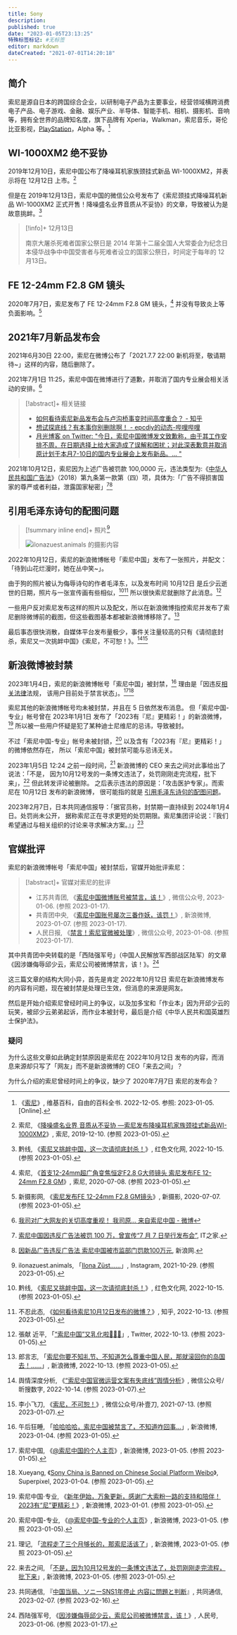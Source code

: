 ```yaml
---
title: Sony
description:
published: true
date: "2023-01-05T23:13:25"
特殊标签标记: #无标签
editor: markdown
dateCreated: "2021-07-01T14:20:18"
---
```


## 简介

索尼是源自日本的跨国综合企业，以研制电子产品为主要事业，经营领域横跨消费电子产品、电子游戏、金融、娱乐产业、半导体、智能手机、相机、摄影机、音响等，拥有全世界的品牌知名度，旗下品牌有 Xperia，Walkman，索尼音乐，哥伦比亚影视，[PlayStation](/company/Sony/playstation.md)，Alpha 等。[^wiki]

[^wiki]: 《[索尼](https://zh.wikipedia.org/zh-cn/索尼)》, 维基百科，自由的百科全书. 2022-12-05. 参照: 2023-01-05. [Online].

## WI-1000XM2 绝不妥协

2019年12月10日，索尼中国公布了降噪耳机家族颈挂式新品 WI-1000XM2，并表示将在 12月12日 上市。[^12101]

[^12101]: 索尼, 《[降噪盛名业界 音质从不妥协 —索尼发布降噪耳机家族颈挂式新品WI-1000XM2](https://web.archive.org/web/20220521092305/https://www.sony.com.cn/content/sonyportal/zh-cn/cms/newscenter/product/2019/20191210-1.html)》, 索尼, 2019-12-10. (参照 2023-01-05).

但是在 2019年12月13日，索尼中国的微信公众号发布了《索尼颈挂式降噪耳机新品 WI-1000XM2 正式开售！降噪盛名业界音质从不妥协》的文章，导致被认为是故意挑衅。[^78062]

> [!info]+ 12月13日
>
> 南京大屠杀死难者国家公祭日是 2014 年第十二届全国人大常委会为纪念日本侵华战争中中国受害者与死难者设立的国家公祭日，时间定于每年的 12月13日。

## FE 12-24mm F2.8 GM 镜头

2020年7月7日，索尼发布了 FE 12-24mm F2.8 GM 镜头，[^00708] 并没有导致炎上等负面影响。[^c55fe]

[^00708]: 索尼, 《[首支12-24mm超广角变焦恒定F2.8 G大师镜头 索尼发布FE 12-24mm F2.8 GM](https://web.archive.org/web/20230105115422/https://www.sony.com.cn/content/sonyportal/zh-cn/cms/newscenter/product/2020/20200708.html)》, 索尼, 2020-07-08. (参照 2023-01-05).

[^c55fe]: 新摄影网, 《[索尼发布FE 12-24mm F2.8 GM镜头](https://web.archive.org/web/20200708153412/http://www.nphoto.net/news/2020-07/07/de0367256b7c55fe.shtml)》, 新摄影, 2020-07-07. (参照 2023-01-05).

## 2021年7月新品发布会

2021年6月30日 22:00，索尼在微博公布了「2021.7.7 22:00 新机将至，敬请期待~」这样的内容，随后删除了。

2021年7月1日 11:25，索尼中国在微博进行了道歉，并取消了国内专业展会相关活动的安排。[^KmHFgzDKf]

[^KmHFgzDKf]: [我司对广大网友的关切高度重视！ 我司原... 来自索尼中国 - 微博](https://archive.is/KjNW2 "https://weibo.com/3103768347/KmHFgzDKf")

> [!abstract]+ 相关链接
>
> +   [如何看待索尼新品发布会与卢沟桥事变时间高度重合？ - 知乎](https://web.archive.org/web/20210701042624/https://www.zhihu.com/question/469183453)
> +   [想试探底线？有本事你别删除啊！ - epcdiy的动态-哔哩哔哩](https://archive.is/vR4ew "https://t.bilibili.com/542309762240031711?tab=2")
> +   [月光博客 on Twitter: "今日，索尼中国微博发文致歉称，由于其工作安排不周，在日期选择上给大家造成了误解和困扰；对此深表歉意并取消原计划于本月7-10日的国内专业展会上发布新品。… "](https://web.archive.org/web/20210701062954/https://twitter.com/williamlong/status/1410455530150121476)

2021年10月12日，索尼因为上述广告被罚款 100,0000 元，违法类型为:《[中华人民共和国广告法](/rule/普通法律/中华人民共和国广告法.md)》（2018）第九条第一款第（四）项，具体为:「广告不得损害国家的尊严或者利益，泄露国家秘密」[^029][^qtyu20]

[^029]: [索尼中国因违反广告法被罚 100 万，曾宣传“7 月 7 日举行发布会”](https://web.archive.org/web/20211018034001/https://www.ithome.com/0/581/029.htm), IT之家.

[^qtyu20]: [因新品广告违反广告法 索尼中国被市监部门罚款100万元](https://web.archive.org/web/20211018131935/https://finance.sina.com.cn/chanjing/gsnews/2021-10-18/doc-iktzqtyu2062835.shtml), 新浪网.

## 引用毛泽东诗句的配图问题

> [!summary inline end]+ 照片[^gMyxf]
>
> ![ilonazuest.animals 的摄影内容](https://s3.tebi.io/ggame/company/Sony/249334658.jpg)

[^gMyxf]: ilonazuest.animals, 「[Ilona Züst……](https://archive.ph/8dqIB "https://www.instagram.com/p/CVnHligMyxf/")」, Instagram, 2021-10-29. (参照 2023-01-05).

2022年10月12日，索尼的新浪微博帐号「索尼中国」发布了一张照片，并配文：「待到山花烂漫时，她在丛中笑~」。

由于狗的照片被认为侮辱诗句的作者毛泽东，以及发布时间 10月12日 是丘少云逝世的日期，照片与一张宣传画有些相似，[^78062][^01487]
所以很快索尼就删除了此消息。[^91425]

[^78062]: 黔线, 《[索尼又挑衅中国，这一次请彻底封杀！](https://web.archive.org/web/20230105061525/https://www.hswh.org.cn/wzzx/llyd/zz/2022-10-14/78062.html)》, 红色文化网, 2022-10-15. (参照 2023-01-05).

[^01487]: 不忍此态, 《[如何看待索尼10月12日发布的微博？](https://archive.ph/uIL5S "https://www.zhihu.com/question/559201487")》, 知乎, 2022-10-13. (参照 2023-01-05).

[^91425]: 張献 近平, 「[“索尼中国”又乳化啦🤣🤣🤣](https://web.archive.org/web/20221014012737/https://twitter.com/xijinpingzuzong/status/1580480303893991425)」, Twitter, 2022-10-13. (参照 2023-01-05).

一些用户反对索尼发布这样的照片以及配文，所以在新浪微博指控索尼并发布了索尼删除微博前的截图，但这些截图基本都被新浪微博移除了。[^GRZGz]

[^GRZGz]: 郎言志, 「[索尼你要不知礼节、不知道怎么尊重中国人民，那就滚回你的岛国去！……](https://archive.is/GRZGz "https://weibo.com/2900393027/MaaCdBCmz")」, 新浪微博, 2022-10-13. (参照 2023-01-05).

最后事态很快消散，自媒体平台发布量极少，事件关注量较高的只有《请彻底封杀，索尼又一次挑衅中国》《索尼，不可恕！》。[^Qs3DQ][^92237]

[^Qs3DQ]: 舆情深度分析, 《[“索尼中国官微运营文案有失底线”舆情分析](https://archive.ph/Qs3DQ "https://mp.weixin.qq.com/s/M10THePv-M3TFxi5AcD7sA")》, 微信公众号/昕搜数字, 2022-10-14. (参照 2023-01-07).

[^92237]: 李小飞刀, 《[索尼，不可恕！](https://web.archive.org/web/20230107114832/https://bj.bjd.com.cn/5b165687a010550e5ddc0e6a/contentShare/5b16573ae4b02a9fe2d558fa/AP60ed704ce4b003a0f6692237.html)》, 微信公众号/补壹刀, 2021-07-13. (参照 2023-01-07).

## 新浪微博被封禁

2023年1月4日，索尼的新浪微博帐号「索尼中国」被封禁，[^ee8iW] 理由是「因违反[相关法律](/censorship/相关法律.md)法规，
该用户目前处于禁言状态」。[^LxHly][^361929]

[^ee8iW]: 午后狂睡, 「[哈哈哈哈，索尼中国被禁言了，不知道咋回事…](https://archive.is/ee8iW "https://weibo.com/1253846303/MmLVBdMl7")」, 新浪微博, 2023-01-04. (参照 2023-01-05).

[^LxHly]: 索尼中国, 《[@索尼中国的个人主页](https://archive.is/LxHly "https://weibo.com/sonychina")》, 新浪微博, 2023-01-05. (参照 2023-01-05).

[^361929]: Xueyang, 《[Sony China is Banned on Chinese Social Platform Weibo](https://web.archive.org/web/20230105044118/https://www.superpixel.com/article/361929/sony-china-banned-chinese-social-platform-weibo)》, Superpixel, 2023-01-04. (参照 2023-01-05).

索尼其他的新浪微博帐号均未被封禁，并且在 5 日依然发布消息。
但「索尼中国-专业」帐号曾在 2023年1月1日 发布了「2023有『尼』更精彩！」的新浪微博，[^RuWlm]
所以被一些用户怀疑是犯了某种迪士尼维尼的忌讳，导致被封。

[^RuWlm]: 索尼中国·专业, 《[新年伊始，万象更新，感谢广大索粉一路的支持和陪伴！2023有“尼”更精彩！](https://archive.is/RuWlm "https://weibo.com/2193967607/MmfOEoZIU")》, 新浪微博, 2023-01-01. (参照 2023-01-05).

不过「索尼中国-专业」帐号未被封锁，[^unNhw] 以及含有「2023有『尼』更精彩！」的微博依然存在，
所以「索尼中国」被封禁可能与忌讳无关。

[^unNhw]: 索尼中国-专业, 《[@索尼中国-专业的个人主页](https://archive.is/unNhw "https://weibo.com/u/2193967607")》, 新浪微博, 2023-01-05. (参照 2023-01-05).

2023年1月5日 12:24 之前一段时间，[^7DYBC] 新浪微博的 CEO 来去之间对此事给出了说法：「不是，
因为10月12号发的一条博文违法了，处罚刚刚走完流程，批下来」，[^lRyPx] 但此转发评论被删除。
之后表示违法的原因是：「攻击医护专家」。而索尼在 10月12日 发布的新浪微博，
很可能指的就是 [引用毛泽东诗句的配图问题](#引用毛泽东诗句的配图问题)。

[^7DYBC]: 理记, 「[流程走了三个月够长的，那索尼活该了](https://archive.is/7DYBC "https://weibo.com/1907166177/MmSt85I9v")」, 新浪微博, 2023-01-05. (参照 2023-01-05).

[^lRyPx]: 来去之间, 「[不是，因为10月12号发的一条博文违法了，处罚刚刚走完流程，批下来](https://archive.is/lRyPx "https://weibo.com/1111681197/MmTkxh7sn")」, 新浪微博, 2023-01-05. (参照 2023-01-05).

2023年2月7日，日本共同通信报导：「据官员称，封禁期一直持续到 2024年1月4日。处罚尚未公开，
据称索尼正在寻求更短的处罚期限。索尼集团评论说：『我们希望通过与相关组织的讨论来寻求解决方案。』」[^35008]

[^35008]: 共同通信, 『[中国当局、ソニーSNS1年停止 内容に問題と判断](https://web.archive.org/web/20230209120844/https://nordot.app/995656913461035008)』, 共同通信, 2023-02-07. (参照 2023-02-16).

## 官媒批评

索尼的新浪微博帐号「索尼中国」被封禁后，官媒开始批评索尼：

> [!abstract]+ 官媒对索尼的批评
>
> +   江苏共青团, 《[索尼中国微博账号被禁言，该！](https://archive.is/Kc8nl "https://mp.weixin.qq.com/s/m-pXv5rpiSWWO1UYWUjYuw")》, 微信公众号, 2023-01-06. (参照 2023-01-17).
> +   共青团中央, 《[索尼中国账号屡次三番作妖，该罚！](https://archive.is/lqZXt "https://weibo.com/3937348351/Mnc6k6lEP")》, 新浪微博, 2023-01-07. (参照 2023-01-17).
> +   人民日报, 《[禁言！索尼官微被处理](https://archive.ph/GWuqI "https://mp.weixin.qq.com/s/-kkHBviGJavwCcGPnwLjgg")》, 微信公众号, 2023-01-08. (参照 2023-01-17).

其中共青团中央转载的是「西陆强军号」（中国人民解放军西部战区陆军）的文章《因涉嫌侮辱邱少云，索尼公司被微博禁言，该！》。[^78406]

[^78406]: 西陆强军号, 《[因涉嫌侮辱邱少云，索尼公司被微博禁言，该！](https://web.archive.org/web/20230117032338/https://rmh.pdnews.cn/Pc/ArtInfoApi/article?id=33278406)》, 人民号, 2023-01-06. (参照 2023-01-17).

这三篇文章的结构大同小异，首先是肯定 2022年10月12日 索尼在新浪微博发布的内容有问题，现在被封禁是处理已生效，但消息的来源是网友。

然后是开始介绍索尼曾经时间上的争议，以及加多宝和「作业本」因为开邱少云的玩笑，被邱少云弟弟起诉，而作业本被封号，最后是介绍《中华人民共和国英雄烈士保护法》。

### 疑问

为什么这些文章如此确定封禁原因是索尼在 2022年10月12日 发布的内容，而消息来源却只写了「网友」而不是新浪微博的 CEO「来去之间」？

为什么介绍的索尼曾经时间上的争议，缺少了 2020年7月7日 索尼的发布会？

